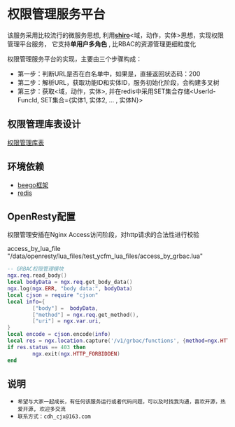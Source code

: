 # 权限管理服务平台

该服务采用比较流行的微服务思想, 利用[**shiro**](http://shiro.apache.org/)<域，动作，实体>思想，实现权限管理平台服务， 它支持**单用户多角色** , 比RBAC的资源管理更细粒度化  

权限管理服务平台的实现，主要由三个步骤构成： 
+ 第一步：判断URL是否在白名单中，如果是，直接返回状态码：200  
+ 第二步：解析URL，获取功能ID和实体ID，服务初始化阶段，会构建多叉树  
+ 第三步：获取<域，动作，实体>, 并在redis中采用SET集合存储<UserId-FuncId, SET集合={实体1, 实体2, ... , 实体N}>

## 权限管理库表设计

[权限管理库表](table.md)

## 环境依赖

+ [beego框架](https://beego.me/)
+ [redis](https://redis.io/)

## OpenResty配置

权限管理安插在Nginx Access访问阶段，对http请求的合法性进行校验

access_by_lua_file "/data/openresty/lua_files/test_ycfm_lua_files/access_by_grbac.lua"

```lua
-- GRBAC权限管理模块
ngx.req.read_body()
local bodyData = ngx.req.get_body_data()
ngx.log(ngx.ERR, "body data:", bodyData)
local cjson = require "cjson"
local info={
        ["body"] =  bodyData,
        ["method"] = ngx.req.get_method(),
        ["uri"] = ngx.var.uri,
}
local encode = cjson.encode(info)
local res = ngx.location.capture('/v1/grbac/functions', {method=ngx.HTTP_POST, body=encode})
if res.status == 403 then
        ngx.exit(ngx.HTTP_FORBIDDEN)
end
```

## 说明

+ `希望与大家一起成长，有任何该服务运行或者代码问题，可以及时找我沟通，喜欢开源，热爱开源, 欢迎多交流`   
+ `联系方式：cdh_cjx@163.com`
